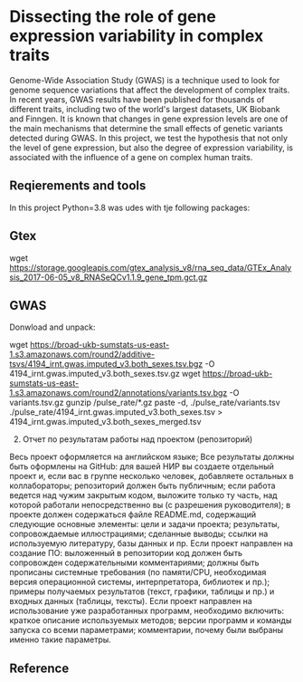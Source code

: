 # Dissecting the role of gene expression variability in complex traits

Genome-Wide Association Study (GWAS) is a technique used to look for genome sequence variations that affect the development of complex traits. In recent years, GWAS results have been published for thousands of different traits, including two of the world's largest datasets, UK Biobank and Finngen. It is known that changes in gene expression levels are one of the main mechanisms that determine the small effects of genetic variants detected during GWAS. In this project, we test the hypothesis that not only the level of gene expression, but also the degree of expression variability, is associated with the influence of a gene on complex human traits.

## Reqierements and tools
In this project Python=3.8 was udes with tje following packages:


## Gtex

wget https://storage.googleapis.com/gtex_analysis_v8/rna_seq_data/GTEx_Analysis_2017-06-05_v8_RNASeQCv1.1.9_gene_tpm.gct.gz


## GWAS
Donwload and unpack:

wget https://broad-ukb-sumstats-us-east-1.s3.amazonaws.com/round2/additive-tsvs/4194_irnt.gwas.imputed_v3.both_sexes.tsv.bgz -O 4194_irnt.gwas.imputed_v3.both_sexes.tsv.gz
wget https://broad-ukb-sumstats-us-east-1.s3.amazonaws.com/round2/annotations/variants.tsv.bgz -O variants.tsv.gz
gunzip /pulse_rate/*.gz
paste -d, ./pulse_rate/variants.tsv ./pulse_rate/4194_irnt.gwas.imputed_v3.both_sexes.tsv > 4194_irnt.gwas.imputed_v3.both_sexes_merged.tsv


2. Отчет по результатам работы над проектом (репозиторий)

Весь проект оформляется на английском языке;
Все результаты должны быть оформлены на GitHub:
для вашей НИР вы создаете отдельный проект и, если вас в группе несколько человек, добавляете остальных в коллабораторы;
репозиторий должен быть публичным;
если работа ведется над чужим закрытым кодом, выложите только ту часть, над которой работали непосредственно вы (с разрешения руководителя);
в проекте должен содержаться файле README.md, содержащий следующие основные элементы:
цели и задачи проекта;
результаты, сопровождаемые иллюстрациями;
сделанные выводы;
ссылки на используемую литературу, базы данных и пр.
Если проект направлен на создание ПО:
выложенный в репозитории код должен быть сопровожден содержательными комментариями;
должны быть прописаны системные требования (по памяти/CPU, необходимая версия операционной системы, интерпретатора, библиотек и пр.);
примеры получаемых результатов (текст, графики, таблицы и пр.) и входных данных (таблицы, тексты).
Если проект направлен на использование уже разработанных программ, необходимо включить:
краткое описание используемых методов;
версии программ и команды запуска со всеми параметрами;
комментарии, почему были выбраны именно такие параметры.



## Reference

